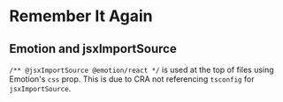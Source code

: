# Remember It Again


## Emotion and jsxImportSource
`/** @jsxImportSource @emotion/react */` is used at the top of files using Emotion's `css` prop. This is due to CRA not referencing `tsconfig` for `jsxImportSource`.


